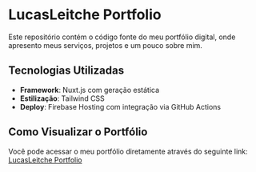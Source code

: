 # LucasLeitche Portfolio

Este repositório contém o código fonte do meu portfólio digital, onde apresento meus serviços, projetos e um pouco sobre mim.

## Tecnologias Utilizadas

- **Framework**: Nuxt.js com geração estática
- **Estilização**: Tailwind CSS
- **Deploy**: Firebase Hosting com integração via GitHub Actions

## Como Visualizar o Portfólio

Você pode acessar o meu portfólio diretamente através do seguinte link:
[LucasLeitche Portfolio](https://lucas-site.web.app/)
